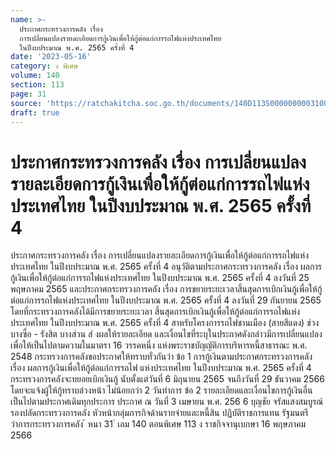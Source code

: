 ```yaml
---
name: >-
  ประกาศกระทรวงการคลัง เรื่อง
  การเปลี่ยนแปลงรายละเอียดการกู้เงินเพื่อให้กู้ต่อแก่การรถไฟแห่งประเทศไทย
  ในปีงบประมาณ พ.ศ. 2565 ครั้งที่ 4
date: '2023-05-16'
category: ง พิเศษ
volume: 140
section: 113
page: 31
source: 'https://ratchakitcha.soc.go.th/documents/140D113S0000000003100.pdf'
draft: true
---
```


# ประกาศกระทรวงการคลัง เรื่อง การเปลี่ยนแปลงรายละเอียดการกู้เงินเพื่อให้กู้ต่อแก่การรถไฟแห่งประเทศไทย ในปีงบประมาณ พ.ศ. 2565 ครั้งที่ 4

ประกาศกระทรวงการคลัง เรื่อง การเปลี่ยนแปลงรายละเอียดการกู้เงินเพื่อให้กู้ต่อแก่การรถไฟแห่งประเทศไทย ในปีงบประมาณ พ.ศ. 2565 ครั้งที่ 4 อนุวัติตามประกาศกระทรวงการคลัง เรื่อง ผลการกู้เงินเพื่อให้กู้ต่อแก่การรถไฟแห่งประเทศไทย ในปีงบประมาณ พ.ศ. 2565 ครั้งที่ 4 ลงวันที่ 25 พฤษภาคม 2565 และประกาศกระทรวงการคลัง เรื่อง การขยายระยะเวลาสิ้นสุดการเบิกเงินกู้เพื่อให้กู้ต่อแก่การรถไฟแห่งประเทศไทย ในปีงบประมาณ พ.ศ. 2565 ครั้งที่ 4 ลงวันที่ 29 กันยายน 2565 โดยที่กระทรวงการคลังได้มีการขยายระยะเวลา สิ้นสุดการเบิกเงินกู้เพื่อให้กู้ต่อแก่การรถไฟแห่งประเทศไทย ในปีงบประมาณ พ.ศ. 2565 ครั้งที่ 4 สาหรับโครงการรถไฟชานเมือง (สายสีแดง) ช่วงบางซื่อ - รังสิต บางส่วน ส่ งผลให้รายละเอียด และเงื่อนไขที่ระบุในประกาศดังกล่าวมีการเปลี่ยนแปลง เพื่อให้เป็นไปตามความในมาตรา 16 วรรคหนึ่ง แห่งพระราชบัญญัติการบริหารหนี้สาธารณะ พ.ศ. 2548 กระทรวงการคลังขอประกาศให้ทราบทั่วกันว่า ข้อ 1 การกู้เงินตามประกาศกระทรวงการคลัง เรื่อง ผลการกู้เงินเพื่อให้กู้ต่อแก่การรถไฟ แห่งประเทศไทย ในปีงบประมาณ พ.ศ. 2565 ครั้งที่ 4 กระทรวงการคลังจะทยอยเบิกเงินกู้ นับตั้งแต่วันที่ 6 มิถุนายน 2565 จนถึงวันที่ 29 ธันวาคม 2566 โดยจะแจ้งผู้ให้กู้ทราบล่วงหน้า ไม่น้อยกว่า 2 วันทำการ ข้อ 2 รายละเอียดและเงื่อนไขการกู้เงินอื่น เป็นไปตามประกาศเดิมทุกประการ ประกาศ ณ วันที่ 3 เมษายน พ.ศ. 256 6 บุญชัย จรัสแสงสมบูรณ์ รองปลัดกระทรวงการคลัง หัวหน้ากลุ่มภารกิจด้านรายจ่ายและหนี้สิน ปฏิบัติราชการแทน รัฐมนตรีว่าการกระทรวงการคลัง ้ หนา 31 ่ เลม 140 ตอนพิเศษ 113 ง ราชกิจจานุเบกษา 16 พฤษภาคม 2566
